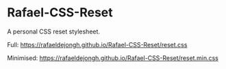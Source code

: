 # Rafael-CSS-Reset
A personal CSS reset stylesheet.

Full: https://rafaeldejongh.github.io/Rafael-CSS-Reset/reset.css

Minimised: https://rafaeldejongh.github.io/Rafael-CSS-Reset/reset.min.css
